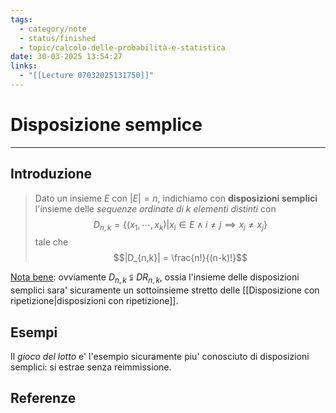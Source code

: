 ```yaml
---
tags:
  - category/note
  - status/finished
  - topic/calcolo-delle-probabilità-e-statistica
date: 30-03-2025 13:54:27
links:
  - "[[Lecture 07032025131750]]"
---
```

# Disposizione semplice
---
## Introduzione
> Dato un insieme $E$ con $|E| = n$, indichiamo con **disposizioni semplici** l'insieme delle _sequenze ordinate di $k$ elementi distinti_ con
> $$D_{n,k} = \{(x_{1}, \cdots, x_{k}) | x_{i} \in E \land i \neq j \implies x_{i} \neq x_{j}\}$$
> tale che
> $$|D_{n,k}| = \frac{n!}{(n-k)!}$$

<u>Nota bene</u>: ovviamente $D_{n,k} \subsetneqq DR_{n,k}$, ossia l'insieme delle disposizioni semplici sara' sicuramente un sottoinsieme stretto delle [[Disposizione con ripetizione|disposizioni con ripetizione]].

## Esempi
Il _gioco del lotto_ e' l'esempio sicuramente piu' conosciuto di disposizioni semplici: si estrae senza reimmissione.

## Referenze